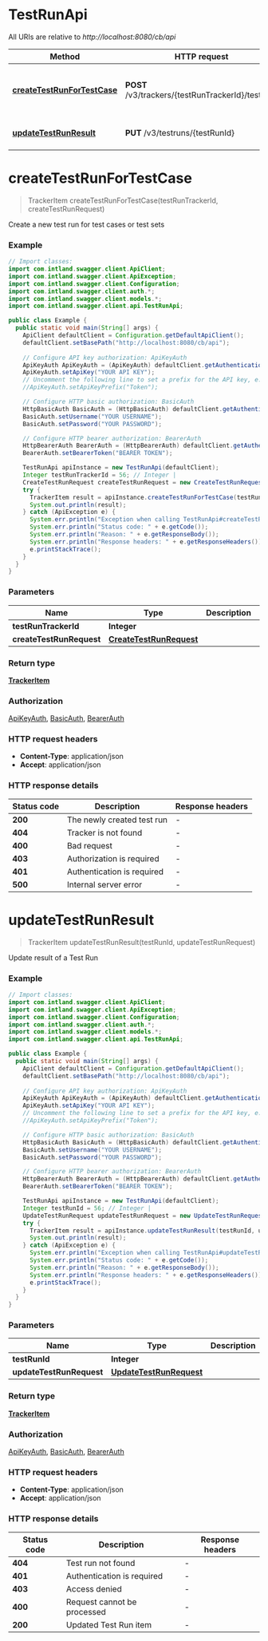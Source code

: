 # TestRunApi

All URIs are relative to *http://localhost:8080/cb/api*

Method | HTTP request | Description
------------- | ------------- | -------------
[**createTestRunForTestCase**](TestRunApi.md#createTestRunForTestCase) | **POST** /v3/trackers/{testRunTrackerId}/testruns | Create a new test run for test cases or test sets
[**updateTestRunResult**](TestRunApi.md#updateTestRunResult) | **PUT** /v3/testruns/{testRunId} | Update result of a Test Run


<a name="createTestRunForTestCase"></a>
# **createTestRunForTestCase**
> TrackerItem createTestRunForTestCase(testRunTrackerId, createTestRunRequest)

Create a new test run for test cases or test sets

### Example
```java
// Import classes:
import com.intland.swagger.client.ApiClient;
import com.intland.swagger.client.ApiException;
import com.intland.swagger.client.Configuration;
import com.intland.swagger.client.auth.*;
import com.intland.swagger.client.models.*;
import com.intland.swagger.client.api.TestRunApi;

public class Example {
  public static void main(String[] args) {
    ApiClient defaultClient = Configuration.getDefaultApiClient();
    defaultClient.setBasePath("http://localhost:8080/cb/api");
    
    // Configure API key authorization: ApiKeyAuth
    ApiKeyAuth ApiKeyAuth = (ApiKeyAuth) defaultClient.getAuthentication("ApiKeyAuth");
    ApiKeyAuth.setApiKey("YOUR API KEY");
    // Uncomment the following line to set a prefix for the API key, e.g. "Token" (defaults to null)
    //ApiKeyAuth.setApiKeyPrefix("Token");

    // Configure HTTP basic authorization: BasicAuth
    HttpBasicAuth BasicAuth = (HttpBasicAuth) defaultClient.getAuthentication("BasicAuth");
    BasicAuth.setUsername("YOUR USERNAME");
    BasicAuth.setPassword("YOUR PASSWORD");

    // Configure HTTP bearer authorization: BearerAuth
    HttpBearerAuth BearerAuth = (HttpBearerAuth) defaultClient.getAuthentication("BearerAuth");
    BearerAuth.setBearerToken("BEARER TOKEN");

    TestRunApi apiInstance = new TestRunApi(defaultClient);
    Integer testRunTrackerId = 56; // Integer | 
    CreateTestRunRequest createTestRunRequest = new CreateTestRunRequest(); // CreateTestRunRequest | 
    try {
      TrackerItem result = apiInstance.createTestRunForTestCase(testRunTrackerId, createTestRunRequest);
      System.out.println(result);
    } catch (ApiException e) {
      System.err.println("Exception when calling TestRunApi#createTestRunForTestCase");
      System.err.println("Status code: " + e.getCode());
      System.err.println("Reason: " + e.getResponseBody());
      System.err.println("Response headers: " + e.getResponseHeaders());
      e.printStackTrace();
    }
  }
}
```

### Parameters

Name | Type | Description  | Notes
------------- | ------------- | ------------- | -------------
 **testRunTrackerId** | **Integer**|  |
 **createTestRunRequest** | [**CreateTestRunRequest**](CreateTestRunRequest.md)|  | [optional]

### Return type

[**TrackerItem**](TrackerItem.md)

### Authorization

[ApiKeyAuth](../README.md#ApiKeyAuth), [BasicAuth](../README.md#BasicAuth), [BearerAuth](../README.md#BearerAuth)

### HTTP request headers

 - **Content-Type**: application/json
 - **Accept**: application/json

### HTTP response details
| Status code | Description | Response headers |
|-------------|-------------|------------------|
**200** | The newly created test run |  -  |
**404** | Tracker is not found |  -  |
**400** | Bad request |  -  |
**403** | Authorization is required |  -  |
**401** | Authentication is required |  -  |
**500** | Internal server error |  -  |

<a name="updateTestRunResult"></a>
# **updateTestRunResult**
> TrackerItem updateTestRunResult(testRunId, updateTestRunRequest)

Update result of a Test Run

### Example
```java
// Import classes:
import com.intland.swagger.client.ApiClient;
import com.intland.swagger.client.ApiException;
import com.intland.swagger.client.Configuration;
import com.intland.swagger.client.auth.*;
import com.intland.swagger.client.models.*;
import com.intland.swagger.client.api.TestRunApi;

public class Example {
  public static void main(String[] args) {
    ApiClient defaultClient = Configuration.getDefaultApiClient();
    defaultClient.setBasePath("http://localhost:8080/cb/api");
    
    // Configure API key authorization: ApiKeyAuth
    ApiKeyAuth ApiKeyAuth = (ApiKeyAuth) defaultClient.getAuthentication("ApiKeyAuth");
    ApiKeyAuth.setApiKey("YOUR API KEY");
    // Uncomment the following line to set a prefix for the API key, e.g. "Token" (defaults to null)
    //ApiKeyAuth.setApiKeyPrefix("Token");

    // Configure HTTP basic authorization: BasicAuth
    HttpBasicAuth BasicAuth = (HttpBasicAuth) defaultClient.getAuthentication("BasicAuth");
    BasicAuth.setUsername("YOUR USERNAME");
    BasicAuth.setPassword("YOUR PASSWORD");

    // Configure HTTP bearer authorization: BearerAuth
    HttpBearerAuth BearerAuth = (HttpBearerAuth) defaultClient.getAuthentication("BearerAuth");
    BearerAuth.setBearerToken("BEARER TOKEN");

    TestRunApi apiInstance = new TestRunApi(defaultClient);
    Integer testRunId = 56; // Integer | 
    UpdateTestRunRequest updateTestRunRequest = new UpdateTestRunRequest(); // UpdateTestRunRequest | 
    try {
      TrackerItem result = apiInstance.updateTestRunResult(testRunId, updateTestRunRequest);
      System.out.println(result);
    } catch (ApiException e) {
      System.err.println("Exception when calling TestRunApi#updateTestRunResult");
      System.err.println("Status code: " + e.getCode());
      System.err.println("Reason: " + e.getResponseBody());
      System.err.println("Response headers: " + e.getResponseHeaders());
      e.printStackTrace();
    }
  }
}
```

### Parameters

Name | Type | Description  | Notes
------------- | ------------- | ------------- | -------------
 **testRunId** | **Integer**|  |
 **updateTestRunRequest** | [**UpdateTestRunRequest**](UpdateTestRunRequest.md)|  | [optional]

### Return type

[**TrackerItem**](TrackerItem.md)

### Authorization

[ApiKeyAuth](../README.md#ApiKeyAuth), [BasicAuth](../README.md#BasicAuth), [BearerAuth](../README.md#BearerAuth)

### HTTP request headers

 - **Content-Type**: application/json
 - **Accept**: application/json

### HTTP response details
| Status code | Description | Response headers |
|-------------|-------------|------------------|
**404** | Test run not found |  -  |
**401** | Authentication is required |  -  |
**403** | Access denied |  -  |
**400** | Request cannot be processed |  -  |
**200** | Updated Test Run item |  -  |

